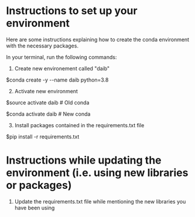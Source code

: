 # Instructions to set up your environment

Here are some instructions explaining how to create the conda environment with the necessary packages.

In your terminal, run the following commands:

1. Create new environement called "daib"

$conda create -y --name daib python=3.8

2. Activate new environment 

$source activate daib # Old conda

$conda activate daib # New conda 

3. Install packages contained in the requirements.txt file 

$pip install -r requirements.txt 

# Instructions while updating the environment (i.e. using new libraries or packages)

1. Update the requirements.txt file while mentioning the new libraries you have been using
